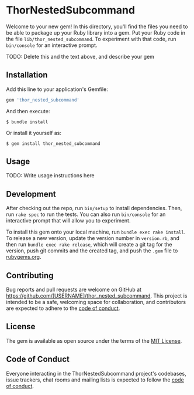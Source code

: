 # ThorNestedSubcommand

Welcome to your new gem! In this directory, you'll find the files you need to be able to package up your Ruby library into a gem. Put your Ruby code in the file `lib/thor_nested_subcommand`. To experiment with that code, run `bin/console` for an interactive prompt.

TODO: Delete this and the text above, and describe your gem

## Installation

Add this line to your application's Gemfile:

```ruby
gem 'thor_nested_subcommand'
```

And then execute:

    $ bundle install

Or install it yourself as:

    $ gem install thor_nested_subcommand

## Usage

TODO: Write usage instructions here

## Development

After checking out the repo, run `bin/setup` to install dependencies. Then, run `rake spec` to run the tests. You can also run `bin/console` for an interactive prompt that will allow you to experiment.

To install this gem onto your local machine, run `bundle exec rake install`. To release a new version, update the version number in `version.rb`, and then run `bundle exec rake release`, which will create a git tag for the version, push git commits and the created tag, and push the `.gem` file to [rubygems.org](https://rubygems.org).

## Contributing

Bug reports and pull requests are welcome on GitHub at https://github.com/[USERNAME]/thor_nested_subcommand. This project is intended to be a safe, welcoming space for collaboration, and contributors are expected to adhere to the [code of conduct](https://github.com/[USERNAME]/thor_nested_subcommand/blob/main/CODE_OF_CONDUCT.md).

## License

The gem is available as open source under the terms of the [MIT License](https://opensource.org/licenses/MIT).

## Code of Conduct

Everyone interacting in the ThorNestedSubcommand project's codebases, issue trackers, chat rooms and mailing lists is expected to follow the [code of conduct](https://github.com/[USERNAME]/thor_nested_subcommand/blob/main/CODE_OF_CONDUCT.md).
